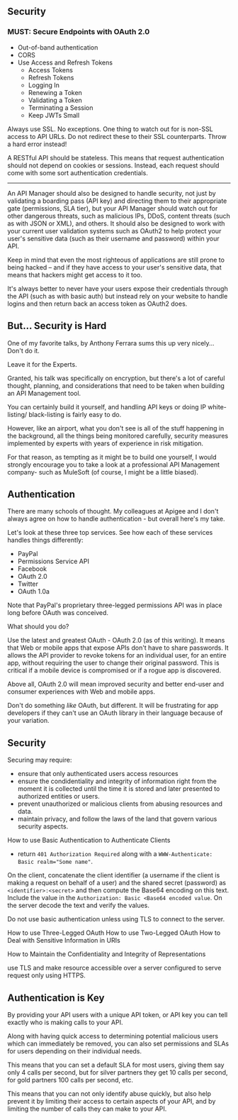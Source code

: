 ## Security

### MUST: Secure Endpoints with OAuth 2.0

- Out-of-band authentication
- CORS
- Use Access and Refresh Tokens
    * Access Tokens
    * Refresh Tokens
    * Logging In
    * Renewing a Token
    * Validating a Token
    * Terminating a Session
    * Keep JWTs Small

Always use SSL. No exceptions. One thing to watch out for is non-SSL access to API URLs. Do not redirect these to their SSL counterparts. Throw a hard error instead!

A RESTful API should be stateless. This means that request authentication should not depend on cookies or sessions. Instead, each request should come with some sort authentication credentials.

---

An API Manager should also be designed to handle security, not just by validating a boarding pass (API key) and directing them to their appropriate gate (permissions, SLA tier), but your API Manager should watch out for other dangerous threats, such as malicious IPs, DDoS, content threats (such as with JSON or XML), and others.
It should also be designed to work with your current user validation systems such as OAuth2 to help protect your user's sensitive data (such as their username and password) within your API.

Keep in mind that even the most righteous of applications are still prone to being hacked – and if they have access to your user's sensitive data, that means that hackers might get access to it too.

It's always better to never have your users expose their credentials through the API (such as with basic auth) but instead rely on your website to handle logins and then return back an access token as OAuth2 does.

## But... Security is Hard

One of my favorite talks, by Anthony Ferrara sums this up very nicely...  Don't do it.

Leave it for the Experts.

Granted, his talk was specifically on encryption, but there's a lot of careful thought, planning, and considerations that need to be taken when building an API Management tool.

You can certainly build it yourself, and handling API keys or doing IP white-listing/ black-listing is fairly easy to do.

However, like an airport, what you don't see is all of the stuff happening in the background, all the things being monitored carefully, security measures implemented by experts with years of experience in risk mitigation.

For that reason, as tempting as it might be to build one yourself, I would strongly encourage you to take a look at a professional API Management company- such as MuleSoft (of course, I might be a little biased).

## Authentication

There are many schools of thought. My colleagues at Apigee and I don't always agree on how to handle authentication - but overall here's my take.

Let's look at these three top services. See how each of these services handles things differently:

- PayPal
- Permissions Service API
- Facebook
- OAuth 2.0
- Twitter
- OAuth 1.0a

Note that PayPal's proprietary three-legged permissions API was in place long before OAuth was conceived.

What should you do?

Use the latest and greatest OAuth - OAuth 2.0 (as of this writing). It means that Web or mobile apps that expose APIs don't have to share passwords. It allows the API provider to revoke tokens for an individual user, for an entire app, without requiring the user to change their original password. This is critical if a mobile device is compromised or if a rogue app is discovered.

Above all, OAuth 2.0 will mean improved security and better end-user and consumer experiences with Web and mobile apps.

Don't do something *like* OAuth, but different. It will be frustrating for app developers if they can't use an OAuth library in their language because of your variation.

## Security

Securing may require:

- ensure that only authenticated users access resources
- ensure the condidentiality and integrity of information right from the moment it is collected until the time it is stored and later presented to authorized entities or users.
- prevent unauthorized or malicious clients from abusing resources and data.
- maintain privacy, and follow the laws of the land that govern various security aspects.

How to use Basic Authentication to Authenticate Clients

- return `401 Authorization Required` along with a `WWW-Authenticate: Basic realm="Some name"`.

On the client, concatenate the client identifier (a username if the client is making a request on behalf of a user) and the shared secret (password) as `<identifier>:<secret>` and then compute the Base64 encoding on this text. Include the value in the `Authorization: Basic <Base64 encoded value`. On the server decode the text and verify the values.

Do not use basic authentication unless using TLS to connect to the server.

How to use Three-Legged OAuth
How to use Two-Legged OAuth
How to Deal with Sensitive Information in URIs

How to Maintain the Confidentiality and Integrity of Representations

use TLS and make resource accessible over a server configured to serve request only using HTTPS.

## Authentication is Key

By providing your API users with a unique API token, or API key you can tell exactly who is making calls to your API.

Along with having quick access to determining potential malicious users which can immediately be removed, you can also set permissions and SLAs for users depending on their individual needs.

This means that you can set a default SLA for most users, giving them say only 4 calls per second, but for silver partners they get 10 calls per second, for gold partners 100 calls per second, etc.

This means that you can not only identify abuse quickly, but also help prevent it by limiting their access to certain aspects of your API, and by limiting the number of calls they can make to your API.

